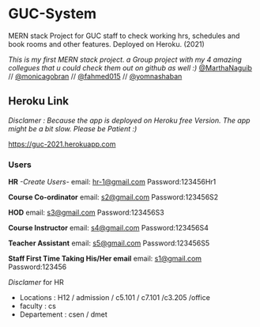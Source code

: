 # GUC-System
MERN stack Project for GUC staff to check working hrs, schedules and book rooms and other features. Deployed on Heroku. (2021)

*This is my first MERN stack project. a Group project with my 4 amazing collegues that u could check them out on github as well :)*
[@MarthaNaguib](https://www.github.com/MarthaNaguib) // [@monicagobran](https://github.com/monicagobran) // [@fahmed015](https://github.com/fahmed015) // [@yomnashaban](https://github.com/yomnashaban)

## Heroku Link 
*Disclamer : Because the app is deployed on Heroku free Version. The app might be a bit slow. Please be Patient :)*

https://guc-2021.herokuapp.com

### Users

**HR** *-Create Users-*
email: hr-1@gmail.com
Password:123456Hr1

**Course Co-ordinator**
email: s2@gmail.com
Password:123456S2


**HOD**
email: s3@gmail.com
Password:123456S3

**Course Instructor**
email: s4@gmail.com
Password:123456S4

**Teacher Assistant**
email: s5@gmail.com
Password:123456S5

**Staff First Time Taking His/Her email**
email: s1@gmail.com
Password:123456

*Disclamer*
for HR 
- Locations : H12 / admission / c5.101 / c7.101 /c3.205 /office
- faculty : cs
- Departement : csen / dmet



